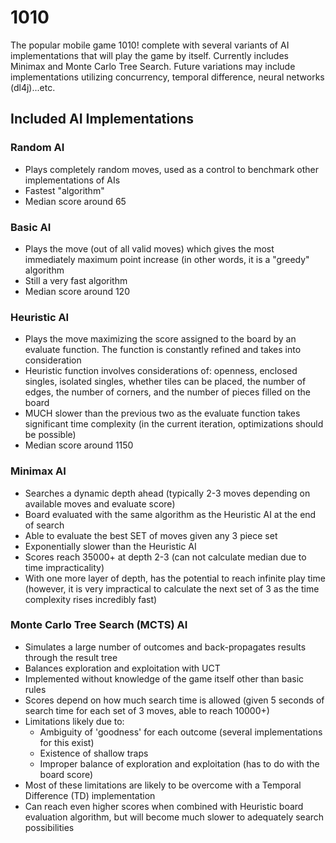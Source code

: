 # 1010
The popular mobile game 1010! complete with several variants of AI implementations that will play the game by itself. Currently includes Minimax and Monte Carlo Tree Search. Future variations may include implementations utilizing concurrency, temporal difference, neural networks (dl4j)...etc.

## Included AI Implementations
### Random AI
* Plays completely random moves, used as a control to benchmark other implementations of AIs
* Fastest "algorithm"
* Median score around 65

### Basic AI
* Plays the move (out of all valid moves) which gives the most immediately maximum point increase (in other words, it is a "greedy" algorithm
* Still a very fast algorithm
* Median score around 120

### Heuristic AI
* Plays the move maximizing the score assigned to the board by an evaluate function. The function is constantly refined and takes into consideration
* Heuristic function involves considerations of: openness, enclosed singles, isolated singles, whether tiles can be placed, the number of edges, the number of corners, and the number of pieces filled on the board
* MUCH slower than the previous two as the evaluate function takes significant time complexity (in the current iteration, optimizations should be possible)
* Median score around 1150

### Minimax AI
* Searches a dynamic depth ahead (typically 2-3 moves depending on available moves and evaluate score)
* Board evaluated with the same algorithm as the Heuristic AI at the end of search
* Able to evaluate the best SET of moves given any 3 piece set
* Exponentially slower than the Heuristic AI
* Scores reach 35000+ at depth 2-3 (can not calculate median due to time impracticality)
* With one more layer of depth, has the potential to reach infinite play time (however, it is very impractical to calculate the next set of 3 as the time complexity rises incredibly fast)

### Monte Carlo Tree Search (MCTS) AI
* Simulates a large number of outcomes and back-propagates results through the result tree
* Balances exploration and exploitation with UCT
* Implemented without knowledge of the game itself other than basic rules
* Scores depend on how much search time is allowed (given 5 seconds of search time for each set of 3 moves, able to reach 10000+)
* Limitations likely due to:
  - Ambiguity of 'goodness' for each outcome (several implementations for this exist)
  - Existence of shallow traps
  - Improper balance of exploration and exploitation (has to do with the board score)
* Most of these limitations are likely to be overcome with a Temporal Difference (TD) implementation
* Can reach even higher scores when combined with Heuristic board evaluation algorithm, but will become much slower to adequately search possibilities
